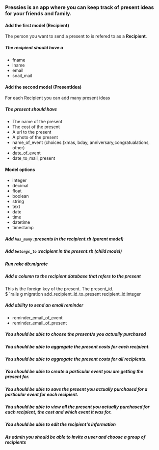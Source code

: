 ### Pressies is an app where you can keep track of present ideas for your friends and family.

#### Add the first model (Recipient)

The person you want to send a present to is refered to as a **Recipient**.

##### The recipient should have a 
+ fname 
+ lname
+ email
+ snail_mail

#### Add the second model (PresentIdea)

For each Recipient you can add many present ideas 

##### The present should have 
+ The name of the present
+ The cost of the present
+ A url to the present 
+ A photo of the present
+ name_of_event (choices:(xmas, bday, anniversary,congratualations, other)
+ date_of_event
+ date_to_mail_present

#### Model options
+ integer
+ decimal
+ float
+ boolean
+ string
+ text
+ date
+ time
+ datetime
+ timestamp

##### Add `has_many` :presents in the recipient.rb (parent model)

##### Add `belongs_to` :recipient in the present.rb (child model)

##### Run rake db:migrate

##### Add a column to the recipient database that refers to the present

This is the foreign key of the present. The present_id.  
$ `rails g migration add_recipient_id_to_present recipient_id:integer

##### Add ability to send an email reminder
+ reminder_email_of_event
+ reminder_email_of_present

##### You should be able to choose the present/s you actually purchased

##### You should be able to aggregate the present costs for each recipient.

##### You should be able to aggregate the present costs for all recipients.

##### You should be able to create a particular event you are getting the present for.

##### You should be able to save the present you actually purchased for a particular event for each recipient.

##### You should be able to view all the present you actually purchased for each recipient, the cost and which event it was for.

##### You should be able to edit the recipient's  information

##### As admin you should be able to invite a user and choose a group of recipients
